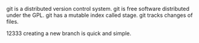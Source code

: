 git is a distributed version control system.
git is free software distributed under the GPL.
git has a mutable index called stage.
git tracks changes of files.

12333 creating a new branch is quick and simple.

